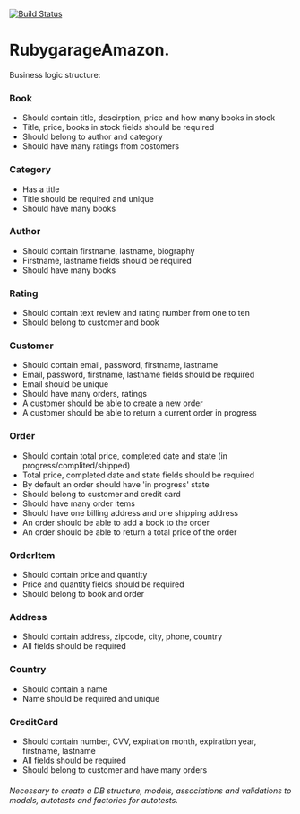 [![Build Status](https://travis-ci.org/alexbutirskiy/Amazon.svg?branch=master)](https://travis-ci.org/alexbutirskiy/Amazon)

# RubygarageAmazon.
Business logic structure:

### Book
* Should contain title, descirption, price and how many books in stock
* Title, price, books in stock fields should be required
* Should belong to author and category
* Should have many ratings from costomers

### Category
* Has a title
* Title should be required and unique
* Should have many books

### Author
* Should contain firstname, lastname, biography
* Firstname, lastname fields should be required
* Should have many books

### Rating
* Should contain text review and rating number from one to ten
* Should belong to customer and book

### Customer
* Should contain email, password, firstname, lastname
* Email, password, firstname, lastname fields should be required
* Email should be unique
* Should have many orders, ratings
* A customer should be able to create a new order
* A customer should be able to return a current order in progress

### Order
* Should contain total price, completed date and state (in progress/complited/shipped)
* Total price, completed date and state fields should be required
* By default an order should have 'in progress' state
* Should belong to customer and credit card
* Should have many order items
* Should have one billing address and one shipping address
* An order should be able to add a book to the order
* An order should be able to return a total price of the order

### OrderItem
* Should contain price and quantity
* Price and quantity fields should be required
* Should belong to book and order

### Address
* Should contain address, zipcode, city, phone, country
* All fields should be required

### Country
* Should contain a name
* Name should be required and unique

### CreditCard
* Should contain number, CVV, expiration month, expiration year, firstname, lastname
* All fields should be required
* Should belong to customer and have many orders

###### Necessary to create a DB structure, models, associations and validations to models, autotests and factories for autotests.
